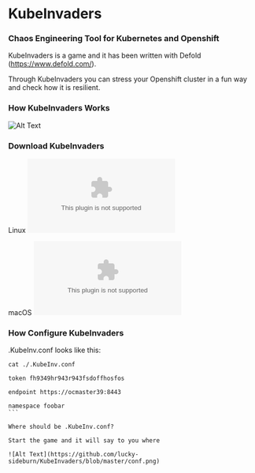 # KubeInvaders
### Chaos Engineering Tool for Kubernetes and Openshift

KubeInvaders is a game and it has been written with Defold (https://www.defold.com/).

Through KubeInvaders you can stress your Openshift cluster in a fun way and check how it is resilient.

### How KubeInvaders Works

![Alt Text](https://github.com/lucky-sideburn/KubeInvaders/blob/master/kubeinvaders.gif)

### Download KubeInvaders

Linux
![Alt Text](https://github.com/lucky-sideburn/KubeInvaders/blob/master/x86_64-linux.tar.gz)

macOS
![Alt Text](https://github.com/lucky-sideburn/KubeInvaders/blob/master/x86_64-darwin.tar.gz)


### How Configure KubeInvaders

.KubeInv.conf looks like this:

````
cat ./.KubeInv.conf

token fh9349hr943r943fsdoffhosfos

endpoint https://ocmaster39:8443

namespace foobar
```

Where should be .KubeInv.conf?

Start the game and it will say to you where

![Alt Text](https://github.com/lucky-sideburn/KubeInvaders/blob/master/conf.png)


